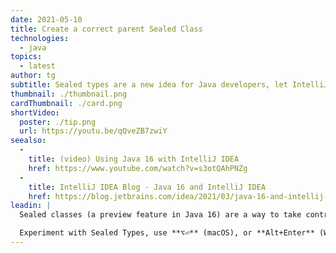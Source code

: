 ```yaml
---
date: 2021-05-10
title: Create a correct parent Sealed Class
technologies:
  - java
topics:
  - latest
author: tg
subtitle: Sealed types are a new idea for Java developers, let IntelliJ IDEA guide you in how to use them
thumbnail: ./thumbnail.png
cardThumbnail: ./card.png
shortVideo:
  poster: ./tip.png
  url: https://youtu.be/qQveZB7zwiY
seealso:
  - 
    title: (video) Using Java 16 with IntelliJ IDEA
    href: https://www.youtube.com/watch?v=s3otQAhPNZg
  - 
    title: IntelliJ IDEA Blog - Java 16 and IntelliJ IDEA
    href: https://blog.jetbrains.com/idea/2021/03/java-16-and-intellij-idea
leadin: |
  Sealed classes (a preview feature in Java 16) are a way to take control of the inheritance hierarchy of our classes. If we have a sealed class like this one, IntelliJ IDEA will tell us we need to "permit" the child class so it can extend this parent. It will also automatically make changes if it can.

  Experiment with Sealed Types, use **⌥⏎** (macOS), or **Alt+Enter** (Windows/Linux) to see and accept suggestions.
---
```


